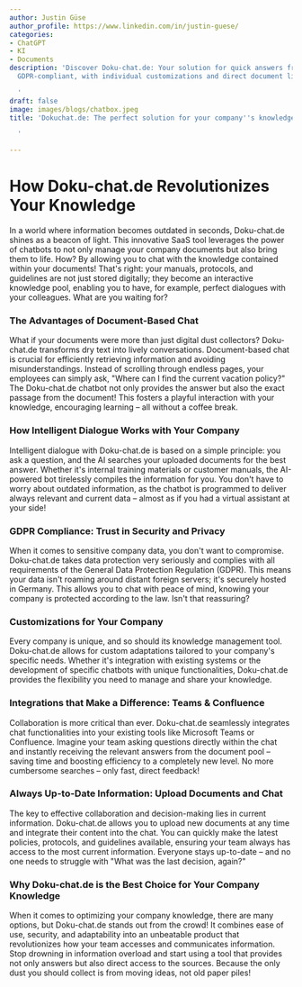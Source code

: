```yaml
---
author: Justin Güse
author_profile: https://www.linkedin.com/in/justin-guese/
categories:
- ChatGPT
- KI
- Documents
description: 'Discover Doku-chat.de: Your solution for quick answers from documents!
  GDPR-compliant, with individual customizations and direct document links.

  '
draft: false
image: images/blogs/chatbox.jpeg
title: 'Dokuchat.de: The perfect solution for your company''s knowledge needs.

  '

---
```

# How Doku-chat.de Revolutionizes Your Knowledge

In a world where information becomes outdated in seconds, Doku-chat.de shines as a beacon of light. This innovative SaaS tool leverages the power of chatbots to not only manage your company documents but also bring them to life. How? By allowing you to chat with the knowledge contained within your documents! That's right: your manuals, protocols, and guidelines are not just stored digitally; they become an interactive knowledge pool, enabling you to have, for example, perfect dialogues with your colleagues. What are you waiting for?

### The Advantages of Document-Based Chat

What if your documents were more than just digital dust collectors? Doku-chat.de transforms dry text into lively conversations. Document-based chat is crucial for efficiently retrieving information and avoiding misunderstandings. Instead of scrolling through endless pages, your employees can simply ask, "Where can I find the current vacation policy?" The Doku-chat.de chatbot not only provides the answer but also the exact passage from the document! This fosters a playful interaction with your knowledge, encouraging learning – all without a coffee break.

### How Intelligent Dialogue Works with Your Company

Intelligent dialogue with Doku-chat.de is based on a simple principle: you ask a question, and the AI searches your uploaded documents for the best answer. Whether it's internal training materials or customer manuals, the AI-powered bot tirelessly compiles the information for you.  You don't have to worry about outdated information, as the chatbot is programmed to deliver always relevant and current data – almost as if you had a virtual assistant at your side!

### GDPR Compliance: Trust in Security and Privacy

When it comes to sensitive company data, you don't want to compromise. Doku-chat.de takes data protection very seriously and complies with all requirements of the General Data Protection Regulation (GDPR). This means your data isn't roaming around distant foreign servers; it's securely hosted in Germany. This allows you to chat with peace of mind, knowing your company is protected according to the law. Isn't that reassuring?

### Customizations for Your Company

Every company is unique, and so should its knowledge management tool. Doku-chat.de allows for custom adaptations tailored to your company's specific needs. Whether it's integration with existing systems or the development of specific chatbots with unique functionalities, Doku-chat.de provides the flexibility you need to manage and share your knowledge.

### Integrations that Make a Difference: Teams & Confluence

Collaboration is more critical than ever. Doku-chat.de seamlessly integrates chat functionalities into your existing tools like Microsoft Teams or Confluence. Imagine your team asking questions directly within the chat and instantly receiving the relevant answers from the document pool – saving time and boosting efficiency to a completely new level. No more cumbersome searches – only fast, direct feedback!

### Always Up-to-Date Information: Upload Documents and Chat

The key to effective collaboration and decision-making lies in current information. Doku-chat.de allows you to upload new documents at any time and integrate their content into the chat. You can quickly make the latest policies, protocols, and guidelines available, ensuring your team always has access to the most current information. Everyone stays up-to-date – and no one needs to struggle with "What was the last decision, again?"

### Why Doku-chat.de is the Best Choice for Your Company Knowledge

When it comes to optimizing your company knowledge, there are many options, but Doku-chat.de stands out from the crowd! It combines ease of use, security, and adaptability into an unbeatable product that revolutionizes how your team accesses and communicates information. Stop drowning in information overload and start using a tool that provides not only answers but also direct access to the sources. Because the only dust you should collect is from moving ideas, not old paper piles!
